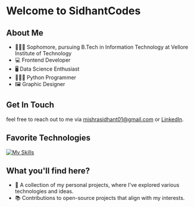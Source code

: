 # Welcome to SidhantCodes

## About Me
- 🧑🏼‍🎓 Sophomore, pursuing B.Tech in Information Technology at Vellore Institute of Technology
- 💻 Frontend Developer
- 🖥️ Data Science Enthusiast
- 👨🏼‍💻 Python Programmer
- 🖼️ Graphic Designer

## Get In Touch

feel free to reach out to me via mishrasidhant01@gmail.com or [LinkedIn](https://www.linkedin.com/in/smishra0110).

## Favorite Technologies

[![My Skills](https://skillicons.dev/icons?i=ps,ai,pr,vscode,py,django,nodejs,c,cpp,java,html,css,javascript,bootstrap,react,discord)](https://skillicons.dev)

## What you'll find here?
- 🌱 A collection of my personal projects, where I've explored various technologies and ideas.
- 📚 Contributions to open-source projects that align with my interests.

